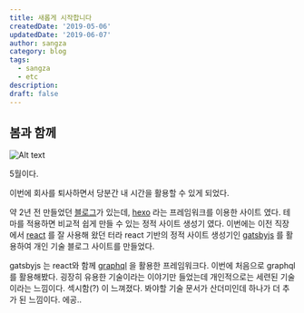 ```yaml
---
title: 새롭게 시작합니다
createdDate: '2019-05-06'
updatedDate: '2019-06-07'
author: sangza
category: blog
tags:
  - sangza
  - etc
description:
draft: false
---
```


## 봄과 함께

![Alt text](/static/images/post/2019-05-06--새롭게-시작합니다/yellow.JPG=100x20)

5월이다.

이번에 회사를 퇴사하면서 당분간 내 시간을 활용할 수 있게 되었다.

약 2년 전 만들었던 [블로그](https://sc372.github.io/)가 있는데,
[hexo](https://hexo.io/ko/index.html) 라는 프레임워크를 이용한 사이트 였다.
테마를 적용하면 비교적 쉽게 만들 수 있는 정적 사이트 생성기 였다. 이번에는 이전 직장에서
[react](https://reactjs.org) 를 잘 사용해 왔던 터라 react 기반의 정적 사이트 생성기인
[gatsbyjs](https://www.gatsbyjs.org/) 를 활용하여 개인 기술 블로그 사이트를 만들었다.

gatsbyjs 는 react와 함께 [graphql](https://graphql.org/) 을 활용한 프레임워크다.
이번에 처음으로 graphql를 활용해봤다. 굉장히 유용한 기술이라는 이야기만 들었는데
개인적으로는 세련된 기술이라는 느낌이다. 섹시함(?) 이 느껴졌다.
봐야할 기술 문서가 산더미인데 하나가 더 추가 된 느낌이다. 에공..
